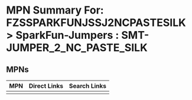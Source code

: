 



# MPN Summary For: FZSSPARKFUNJSSJ2NCPASTESILK > SparkFun-Jumpers : SMT-JUMPER_2_NC_PASTE_SILK

## MPNs
  

|MPN|Direct Links|Search Links|
| :--- | :--- | :--- |
||||
